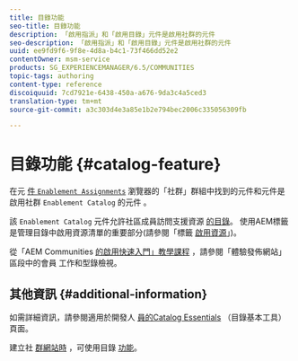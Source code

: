 ```yaml
---
title: 目錄功能
seo-title: 目錄功能
description: 「啟用指派」和「啟用目錄」元件是啟用社群的元件
seo-description: 「啟用指派」和「啟用目錄」元件是啟用社群的元件
uuid: ee9fd9f6-9f8e-4d8a-b4c1-73f466dd52e2
contentOwner: msm-service
products: SG_EXPERIENCEMANAGER/6.5/COMMUNITIES
topic-tags: authoring
content-type: reference
discoiquuid: 7cd7921e-6438-450a-a676-9da3c4a5ced3
translation-type: tm+mt
source-git-commit: a3c303d4e3a85e1b2e794bec2006c335056309fb

---
```



# 目錄功能 {#catalog-feature}

在元 [ 件 `Enablement Assignments`](assignments.md) 瀏覽器的「社群」群組中找到的元件和元件是啟用社群 `Enablement Catalog` 的元件 [](overview.md#enablement-community)。

該 `Enablement Catalog` 元件允許社區成員訪問支援資源 [的目錄](resources.md)。 使用AEM標籤是管理目錄中啟用資源清單的重要部分(請參閱「標籤 [啟用資源](tag-resources.md)」)。

從「AEM Communities [的啟用快速入門」教學課程](getting-started-enablement.md) ，請參閱「體驗發佈網站」區段中的會員 [](enablement-published-site.md) 工作和型錄檢視。

## 其他資訊 {#additional-information}

如需詳細資訊，請參閱適用於開發人 [員的Catalog Essentials](catalog-developer-essentials.md) （目錄基本工具）頁面。

建立社 [群網站時](functions.md#catalog-function) ，可使用目錄 [功能](sites-console.md)。
